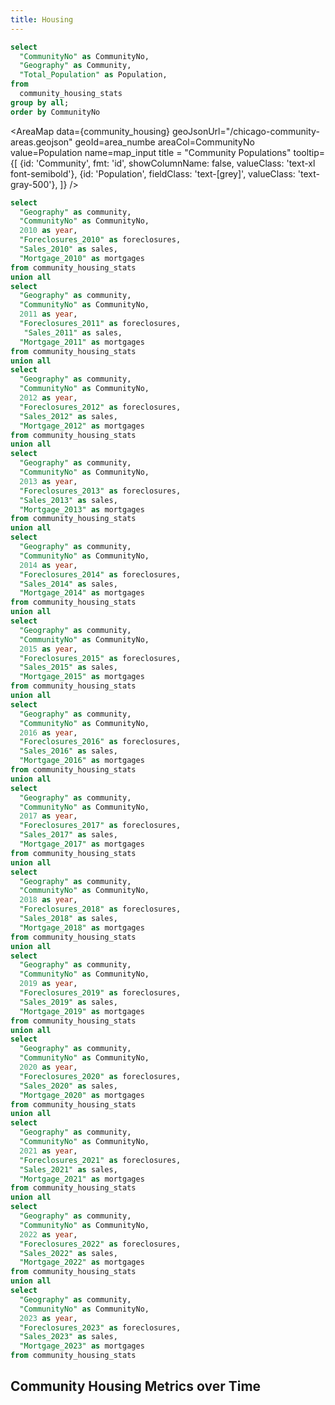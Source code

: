 ```yaml
---
title: Housing
---
```


```sql community_housing
select
  "CommunityNo" as CommunityNo,
  "Geography" as Community,
  "Total_Population" as Population,
from
  community_housing_stats
group by all;
order by CommunityNo
```

<AreaMap
  data={community_housing}
  geoJsonUrl="/chicago-community-areas.geojson"
  geoId=area_numbe
  areaCol=CommunityNo
  value=Population
  name=map_input
  title = "Community Populations"
  tooltip={[
    {id: 'Community', fmt: 'id', showColumnName: false, valueClass: 'text-xl font-semibold'},
    {id: 'Population', fieldClass: 'text-[grey]', valueClass: 'text-gray-500'},
    ]}
/>

```sql housing_by_year
select
  "Geography" as community,
  "CommunityNo" as CommunityNo,
  2010 as year,
  "Foreclosures_2010" as foreclosures,
  "Sales_2010" as sales,
  "Mortgage_2010" as mortgages
from community_housing_stats
union all
select
  "Geography" as community,
  "CommunityNo" as CommunityNo,
  2011 as year,
  "Foreclosures_2011" as foreclosures,
   "Sales_2011" as sales,
  "Mortgage_2011" as mortgages
from community_housing_stats
union all
select
  "Geography" as community,
  "CommunityNo" as CommunityNo,
  2012 as year,
  "Foreclosures_2012" as foreclosures,
  "Sales_2012" as sales,
  "Mortgage_2012" as mortgages
from community_housing_stats
union all
select
  "Geography" as community,
  "CommunityNo" as CommunityNo,
  2013 as year,
  "Foreclosures_2013" as foreclosures,
  "Sales_2013" as sales,
  "Mortgage_2013" as mortgages
from community_housing_stats
union all
select
  "Geography" as community,
  "CommunityNo" as CommunityNo,
  2014 as year,
  "Foreclosures_2014" as foreclosures,
  "Sales_2014" as sales,
  "Mortgage_2014" as mortgages
from community_housing_stats
union all
select
  "Geography" as community,
  "CommunityNo" as CommunityNo,
  2015 as year,
  "Foreclosures_2015" as foreclosures,
  "Sales_2015" as sales,
  "Mortgage_2015" as mortgages
from community_housing_stats
union all
select
  "Geography" as community,
  "CommunityNo" as CommunityNo,
  2016 as year,
  "Foreclosures_2016" as foreclosures,
  "Sales_2016" as sales,
  "Mortgage_2016" as mortgages
from community_housing_stats
union all
select
  "Geography" as community,
  "CommunityNo" as CommunityNo,
  2017 as year,
  "Foreclosures_2017" as foreclosures,
  "Sales_2017" as sales,
  "Mortgage_2017" as mortgages
from community_housing_stats
union all
select
  "Geography" as community,
  "CommunityNo" as CommunityNo,
  2018 as year,
  "Foreclosures_2018" as foreclosures,
  "Sales_2018" as sales,
  "Mortgage_2018" as mortgages
from community_housing_stats
union all
select
  "Geography" as community,
  "CommunityNo" as CommunityNo,
  2019 as year,
  "Foreclosures_2019" as foreclosures,
  "Sales_2019" as sales,
  "Mortgage_2019" as mortgages
from community_housing_stats
union all
select
  "Geography" as community,
  "CommunityNo" as CommunityNo,
  2020 as year,
  "Foreclosures_2020" as foreclosures,
  "Sales_2020" as sales,
  "Mortgage_2020" as mortgages
from community_housing_stats
union all
select
  "Geography" as community,
  "CommunityNo" as CommunityNo,
  2021 as year,
  "Foreclosures_2021" as foreclosures,
  "Sales_2021" as sales,
  "Mortgage_2021" as mortgages
from community_housing_stats
union all
select
  "Geography" as community,
  "CommunityNo" as CommunityNo,
  2022 as year,
  "Foreclosures_2022" as foreclosures,
  "Sales_2022" as sales,
  "Mortgage_2022" as mortgages
from community_housing_stats
union all
select
  "Geography" as community,
  "CommunityNo" as CommunityNo,
  2023 as year,
  "Foreclosures_2023" as foreclosures,
  "Sales_2023" as sales,
  "Mortgage_2023" as mortgages
from community_housing_stats
```

## Community Housing Metrics over Time
<Dropdown name=Housing_Metric
title="Select a Category">
  <DropdownOption valueLabel= "Foreclosures" value= "foreclosures" />
  <DropdownOption valueLabel= "Sales" value= "sales" />
  <DropdownOption valueLabel= "Mortgages" value= "mortgages" />
</Dropdown>

<LineChart
  data={housing_by_year}
  x=year
  y={inputs.Housing_Metric.value}
  series=community
/>